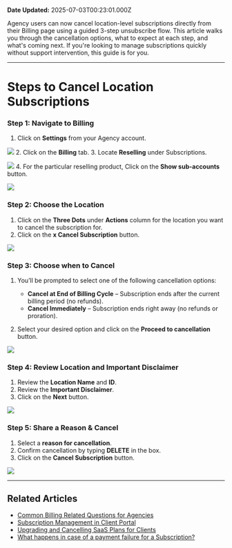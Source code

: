 **Date Updated:** 2025-07-03T00:23:01.000Z

Agency users can now cancel location-level subscriptions directly from their Billing page using a guided 3-step unsubscribe flow. This article walks you through the cancellation options, what to expect at each step, and what's coming next. If you're looking to manage subscriptions quickly without support intervention, this guide is for you.

---

# **Steps to Cancel Location Subscriptions**

  
### **Step 1:** Navigate to Billing

  
1. Click on **Settings** from your Agency account.  
    
![](https://jumpshare.com/v/tLocrx634NVbP5uK9Imq+/Screen+Shot+2025-07-02+at+11.33.05+PM.png)
2. Click on the **Billing** tab.
3. Locate **Reselling** under Subscriptions.  
    
![](https://jumpshare.com/v/OvPn2dE0yaAndMpHE8Vt+/Screen+Shot+2025-07-02+at+11.37.08+PM.png)
4. For the particular reselling product, Click on the **Show sub-accounts** button.  
    
![](https://jumpshare.com/v/McBhTcrKvKpeVXOR9OUW+/Screen+Shot+2025-07-02+at+11.40.41+PM.png)

### **Step 2:** Choose the Location

  
1. Click on the **Three Dots** under **Actions** column for the location you want to cancel the subscription for.
2. Click on the **x Cancel Subscription** button.

  
![](https://jumpshare.com/v/7BU9tu1Wzc3w30F13HEE+/Screen+Shot+2025-07-02+at+11.47.13+PM.png)
  
  
### **Step 3:** Choose when to Cancel

  
1. You’ll be prompted to select one of the following cancellation options:  
    
   * **Cancel at End of Billing Cycle** – Subscription ends after the current billing period (no refunds).  
   * **Cancel Immediately** – Subscription ends right away (no refunds or proration).
2. Select your desired option and click on the **Proceed to cancellation** button.

  
![](https://jumpshare.com/v/ZFT7jvbTjx7f8MwPGFfQ+/Screen+Shot+2025-07-02+at+11.50.24+PM.png)  
  
### **Step 4:** Review Location and Important Disclaimer

  
1. Review the **Location Name** and **ID**.
2. Review the **Important Disclaimer**.
3. Click on the **Next** button.

![](https://jumpshare.com/v/AmXLfvbqebYP9LdLJera+/Screen+Shot+2025-07-03+at+12.09.17+AM.png)  
  
### **Step 5:** Share a Reason & Cancel

  
1. Select a **reason for cancellation**.
2. Confirm cancellation by typing **DELETE** in the box.
3. Click on the **Cancel Subscription** button.

![](https://jumpshare.com/v/0lToBNqHomn6D7gJSLQr+/Screen+Shot+2025-07-03+at+12.12.15+AM.png)

---

## **Related Articles**

  
* [Common Billing Related Questions for Agencies](https://help.gohighlevel.com/en/support/solutions/articles/48001208376)
* [Subscription Management in Client Portal](https://help.gohighlevel.com/en/support/solutions/articles/155000003204)
* [Upgrading and Cancelling SaaS Plans for Clients](https://help.gohighlevel.com/en/support/solutions/articles/155000001979)
* [What happens in case of a payment failure for a Subscription?](https://help.gohighlevel.com/en/support/solutions/articles/155000004507)